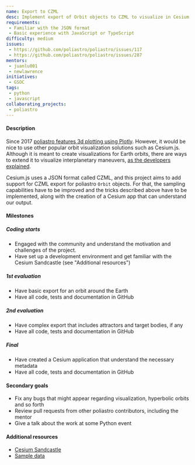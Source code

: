 ```yaml
---
name: Export to CZML
desc: Implement export of Orbit objects to CZML to visualize in Cesium.js
requirements:
 - Familiar with the JSON format
 - Basic experience with JavaScript or TypeScript
difficulty: medium
issues:
 - https://github.com/poliastro/poliastro/issues/117
 - https://github.com/poliastro/poliastro/issues/287
mentors:
 - juanlu001
 - newlawrence
initiatives:
 - GSOC
tags:
 - python
 - javascript
collaborating_projects:
 - poliastro
---
```


#### Description

Since 2017 [poliastro features 3d plotting using Plotly](http://docs.poliastro.space/en/latest/examples/Plotting%20in%203D.html).
However, it would be nice to use other popular orbit visualization solutions
such as Cesium.js. Although it is meant to create visualizations for Earth
orbits, there are ways to extend it to visualize interplanetary maneuvers,
[as the developers explained](https://groups.google.com/d/msg/cesium-dev/_zKyk0fRd-g/oTpRyuo8BgAJ).

Cesium.js uses a JSON format called CZML, and this project aims to add
support for CZML export for poliastro `Orbit` objects. For that, the
sampling capabilities have to be improved and the tricks described above
have to be implemented, along with the creation of a Cesium app that can
understand our output.

#### Milestones

##### Coding starts

* Engaged with the community and understand the motivation and challenges of
  the project.
* Have set up a development environment and get familiar with the Cesium
  Sandcastle (see "Additional resources")

##### 1st evaluation

* Have basic export for an orbit around the Earth
* Have all code, tests and documentation in GitHub

##### 2nd evaluation

* Have complex export that includes attractors and target bodies, if any
* Have all code, tests and documentation in GitHub

##### Final

* Have created a Cesium application that understand the necessary metadata
* Have all code, tests and documentation in GitHub

#### Secondary goals

* Fix any bugs that might appear regarding visualization, hyperbolic orbits and so forth
* Review pull requests from other poliastro contributors, including the mentor
* Give a talk about the work at some Python event

#### Additional resources

* [Cesium Sandcastle](https://cesiumjs.org/Cesium/Build/Apps/Sandcastle/index.html?src=CZML.html&label=DataSources)
* [Sample data](https://github.com/AnalyticalGraphicsInc/cesium/blob/master/Apps/SampleData/simple.czml)
